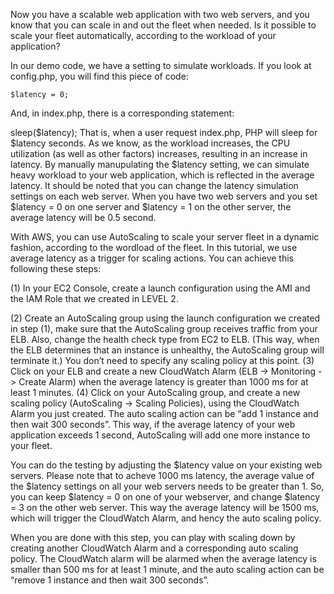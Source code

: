 Now you have a scalable web application with two web servers, and you know that you can scale in and out the fleet when needed. Is it possible to scale your fleet automatically, according to the workload of your application?

In our demo code, we have a setting to simulate workloads. If you look at config.php, you will find this piece of code:

```
$latency = 0;
```

And, in index.php, there is a corresponding statement:

sleep($latency);
That is, when a user request index.php, PHP will sleep for $latency seconds. As we know, as the workload increases, the CPU utilization (as well as other factors) increases, resulting in an increase in latency. By manually manupulating the $latency setting, we can simulate heavy workload to your web application, which is reflected in the average latency. It should be noted that you can change the latency simulation settings on each web server. When you have two web servers and you set $latency = 0 on one server and $latency = 1 on the other server, the average latency will be 0.5 second.

With AWS, you can use AutoScaling to scale your server fleet in a dynamic fashion, according to the wordload of the fleet. In this tutorial, we use average latency as a trigger for scaling actions. You can achieve this following these steps:

(1) In your EC2 Console, create a launch configuration using the AMI and the IAM Role that we created in LEVEL 2.

(2) Create an AutoScaling group using the launch configuration we created in step (1), make sure that the AutoScaling group receives traffic from your ELB. Also, change the health check type from EC2 to ELB. (This way, when the ELB determines that an instance is unhealthy, the AutoScaling group will terminate it.) You don’t need to specify any scaling policy at this point.
(3) Click on your ELB and create a new CloudWatch Alarm (ELB -> Monitoring -> Create Alarm) when the average latency is greater than 1000 ms for at least 1 minutes.
(4) Click on your AutoScaling group, and create a new scaling policy (AutoScaling -> Scaling Policies), using the CloudWatch Alarm you just created. The auto scaling action can be “add 1 instance and then wait 300 seconds”. This way, if the average latency of your web application exceeds 1 second, AutoScaling will add one more instance to your fleet.

You can do the testing by adjusting the $latency value on your existing web servers. Please note that to acheve 1000 ms latency, the average value of the $latency settings on all your web servers needs to be greater than 1. So, you can keep $latency = 0 on one of your webserver, and change $latency = 3 on the other web server. This way the average latency will be 1500 ms, which will trigger the CloudWatch Alarm, and hency the auto scaling policy.

When you are done with this step, you can play with scaling down by creating another CloudWatch Alarm and a corresponding auto scaling policy. The CloudWatch alarm will be alarmed when the average latency is smaller than 500 ms for at least 1 minute, and the auto scaling action can be “remove 1 instance and then wait 300 seconds”.